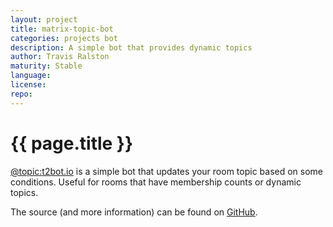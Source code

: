 ```yaml
---
layout: project
title: matrix-topic-bot
categories: projects bot
description: A simple bot that provides dynamic topics
author: Travis Ralston
maturity: Stable
language: 
license: 
repo: 
---
```


# {{ page.title }}
[@topic:t2bot.io](https://matrix.to/#/@topic:t2bot.io) is a simple bot that updates your room topic based on some conditions. Useful for rooms that have membership counts or dynamic topics.

The source (and more information) can be found on [GitHub](https://github.com/turt2live/matrix-topic-bot).
